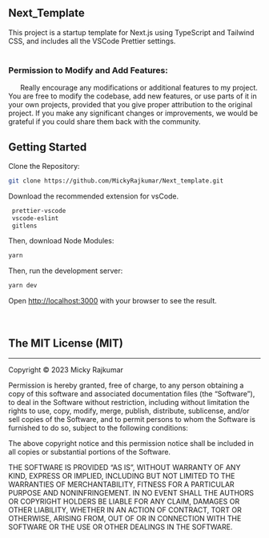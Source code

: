 ## Next_Template
This project is a startup template for Next.js using TypeScript and Tailwind CSS, and includes all the VSCode Prettier settings.
<br>
<br>
### Permission to Modify and Add Features:
&nbsp;&nbsp;&nbsp;&nbsp;&nbsp;&nbsp;Really encourage any modifications or additional features to my project. You are free to modify the codebase, add new features, or use parts of it in your own projects, provided that you give proper attribution to the original project. If you make any significant changes or improvements, we would be grateful if you could share them back with the community. 

## Getting Started
Clone the Repository:

```bash
git clone https://github.com/MickyRajkumar/Next_template.git
```

Download the recommended extension for vsCode.
```bash
 prettier-vscode
 vscode-eslint
 gitlens
```

Then, download Node Modules:

```bash
yarn
```

Then, run the development server:

```bash
yarn dev
```

Open [http://localhost:3000](http://localhost:3000) with your browser to see the result.
<br>
<br>
<br>

## The MIT License (MIT)
---------------------------
Copyright © 2023 Micky Rajkumar

Permission is hereby granted, free of charge, to any person obtaining a copy of this software and associated documentation files (the “Software”), to deal in the Software without restriction, including without limitation the rights to use, copy, modify, merge, publish, distribute, sublicense, and/or sell copies of the Software, and to permit persons to whom the Software is furnished to do so, subject to the following conditions:

The above copyright notice and this permission notice shall be included in all copies or substantial portions of the Software.

THE SOFTWARE IS PROVIDED “AS IS”, WITHOUT WARRANTY OF ANY KIND, EXPRESS OR IMPLIED, INCLUDING BUT NOT LIMITED TO THE WARRANTIES OF MERCHANTABILITY, FITNESS FOR A PARTICULAR PURPOSE AND NONINFRINGEMENT. IN NO EVENT SHALL THE AUTHORS OR COPYRIGHT HOLDERS BE LIABLE FOR ANY CLAIM, DAMAGES OR OTHER LIABILITY, WHETHER IN AN ACTION OF CONTRACT, TORT OR OTHERWISE, ARISING FROM, OUT OF OR IN CONNECTION WITH THE SOFTWARE OR THE USE OR OTHER DEALINGS IN THE SOFTWARE.
